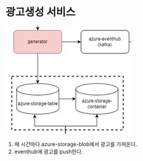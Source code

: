 # 광고생성 서비스
![structure_gernerator](./../images/structure_generator.jpg)

1. 매 시간마다 azure-storage-blob에서 광고를 가져온다.
2. eventhub에 광고를 push한다.
